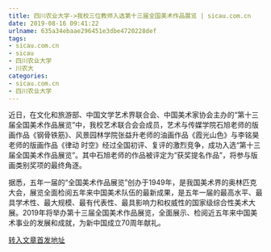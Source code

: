 ```yaml
---
title: 四川农业大学->我校三位教师入选第十三届全国美术作品展览 | sicau.com.cn
date: 2019-08-16 09:41:22
urlname: 635a34ebaae296451e3dbe4720228def
tags: 
- sicau.com.cn
- sicau
- 四川农业大学
- 川农大
categories:
- sicau.com.cn
- 四川农业大学
---
```



近日，在文化和旅游部、中国文学艺术界联合会、中国美术家协会主办的“第十三届全国美术作品展览”中，我校艺术联合会会成员，艺术与传媒学院石旭老师的版画作品《钢骨铁筋》、风景园林学院张益升老师的油画作品《霞光山色》与李铭昊老师的版画作品《律动 时空》经过全国初评、复评的激烈竞争，成功入选“第十三届全国美术作品展览”。其中石旭老师的作品被评定为“获奖提名作品”，将参与版画类别奖项的最终角逐。

据悉，五年一届的“全国美术作品展览”创办于1949年，是我国美术界的奥林匹克大会，展览全面检阅五年来中国美术队伍的最新成果，是五年一届的最高水平、最具学术性、最大规模、最有代表性、最具影响力和权威性的国家级综合性美术大展。2019年将举办第十三届全国美术作品展览，全面展示、检阅近五年来中国美术事业的发展和成就，为新中国成立70周年献礼。





[转入文章首发地址](https://news.sicau.edu.cn/info/1078/52831.htm)